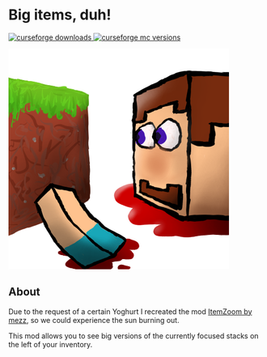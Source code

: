 # Big items, duh!

[![curseforge downloads](http://cf.way2muchnoise.eu/full_big-items-duh_downloads.svg)
![curseforge mc versions](http://cf.way2muchnoise.eu/versions/big-items-duh.svg)](https://curseforge.com/minecraft/mc-mods/big-items-duh)

![logo](./src/main/resources/assets/big_items_duh/icon.png?raw=true)

## About
Due to the request of a certain Yoghurt I recreated the mod [ItemZoom by mezz](https://github.com/mezz/ItemZoom), so we could experience the sun burning out.

This mod allows you to see big versions of the currently focused stacks on the left of your inventory.

